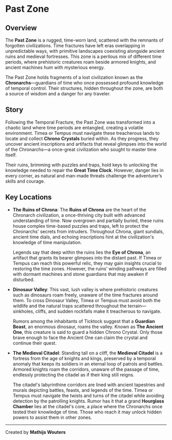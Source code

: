 # Past Zone

## Overview
The **Past Zone** is a rugged, time-worn land, scattered with the remnants of forgotten civilizations. Time fractures have left eras overlapping in unpredictable ways, with primitive landscapes coexisting alongside ancient ruins and medieval fortresses. This zone is a perilous mix of different time periods, where prehistoric creatures roam beside armored knights, and ancient machines hum with mysterious energy.

The Past Zone holds fragments of a lost civilization known as the **Chronarchs**—guardians of time who once possessed profound knowledge of temporal control. Their structures, hidden throughout the zone, are both a source of wisdom and a danger for any traveler.

## Story
Following the Temporal Fracture, the Past Zone was transformed into a chaotic land where time periods are entangled, creating a volatile environment. Timea or Tempus must navigate these treacherous lands to locate and collect **Chrono Crystals** buried within. As they progress, they uncover ancient inscriptions and artifacts that reveal glimpses into the world of the Chronarchs—a once-great civilization who sought to master time itself.

Their ruins, brimming with puzzles and traps, hold keys to unlocking the knowledge needed to repair the **Great Time Clock**. However, danger lies in every corner, as natural and man-made threats challenge the adventurer’s skills and courage.

## Key Locations
- **The Ruins of Chrona**:
  The **Ruins of Chrona** are the heart of the Chronarch civilization, a once-thriving city built with advanced understanding of time. Now overgrown and partially buried, these ruins house complex time-based puzzles and traps, left to protect the Chronarchs' secrets from intruders. Throughout Chrona, giant sundials, ancient time dials, and echoing inscriptions hint at the civilization's knowledge of time manipulation.

  Legends say that deep within the ruins lies the **Eye of Chrona**, an artifact that grants its bearer glimpses into the distant past. If Timea or Tempus can reach this powerful relic, they may gain insights crucial to restoring the time zones. However, the ruins’ winding pathways are filled with dormant machines and stone guardians that may awaken if disturbed.

- **Dinosaur Valley**:
  This vast, lush valley is where prehistoric creatures such as dinosaurs roam freely, unaware of the time fractures around them. To cross Dinosaur Valley, Timea or Tempus must avoid both the wildlife and the natural traps scattered throughout the terrain—sinkholes, cliffs, and sudden rockfalls make it treacherous to navigate.

  Rumors among the inhabitants of Ticktock suggest that a **Guardian Beast**, an enormous dinosaur, roams the valley. Known as **The Ancient One**, this creature is said to guard a hidden Chrono Crystal. Only those brave enough to face the Ancient One can claim the crystal and continue their quest.

- **The Medieval Citadel**:
  Standing tall on a cliff, the **Medieval Citadel** is a fortress from the age of knights and kings, preserved by a temporal anomaly that keeps its soldiers in an eternal loop of patrols and battles. Armored knights roam the corridors, unaware of the passage of time, endlessly protecting the citadel as if their king still reigns.

  The citadel's labyrinthine corridors are lined with ancient tapestries and murals depicting battles, feasts, and legends of the time. Timea or Tempus must navigate the twists and turns of the citadel while avoiding detection by the patrolling knights. Rumor has it that a grand **Hourglass Chamber** lies at the citadel's core, a place where the Chronarchs once tested their knowledge of time. Those who reach it may unlock hidden powers to assist them in other zones.

---

Created by **Mathijs Wouters**

